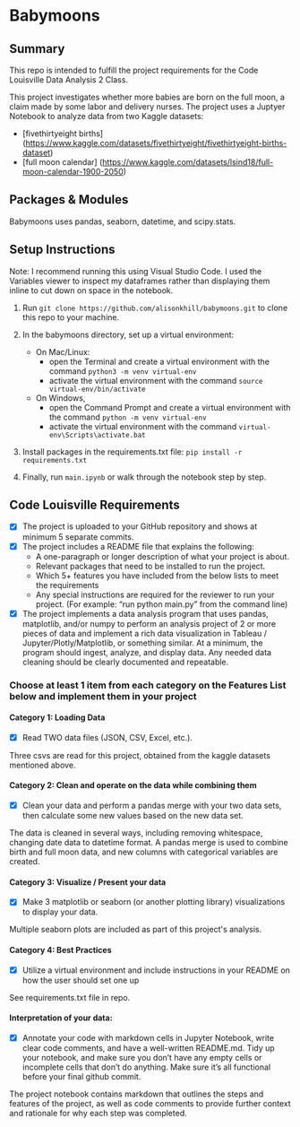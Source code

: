 # Babymoons

## Summary
This repo is intended to fulfill the project requirements for the Code Louisville Data Analysis 2 Class.

This project investigates whether more babies are born on the full moon, a claim made by some labor and delivery nurses. The project uses a Juptyer Notebook to analyze data from two Kaggle datasets:
- [fivethirtyeight births] (https://www.kaggle.com/datasets/fivethirtyeight/fivethirtyeight-births-dataset)
- [full moon calendar] (https://www.kaggle.com/datasets/lsind18/full-moon-calendar-1900-2050)


## Packages & Modules
Babymoons uses pandas, seaborn, datetime, and scipy.stats.

## Setup Instructions
Note: I recommend running this using Visual Studio Code. I used the Variables viewer to inspect my dataframes rather than displaying them inline to cut down on space in the notebook.

1. Run `git clone https://github.com/alisonkhill/babymoons.git` to clone this repo to your machine.

2. In the babymoons directory, set up a virtual environment:
    - On Mac/Linux:
        - open the Terminal and create a virtual environment with the command `python3 -m venv virtual-env`
        - activate the virtual environment with the command `source virtual-env/bin/activate`
    - On Windows, 
        - open the Command Prompt and create a virtual environment with the command `python -m venv virtual-env`
        - activate the virtual environment with the command `virtual-env\Scripts\activate.bat`

4. Install packages in the requirements.txt file: `pip install -r requirements.txt`

5. Finally, run `main.ipynb` or walk through the notebook step by step.

## Code Louisville Requirements

- [x] The project is uploaded to your GitHub repository and shows at minimum 5 separate commits.
- [x] The project includes a README file that explains the following:
    - A one-paragraph or longer description of what your project is about.
    - Relevant packages that need to be installed to run the project.
    - Which 5+ features you have included from the below lists to meet the requirements
    - Any special instructions are required for the reviewer to run your project. (For example: “run python main.py” from the command line)
- [x] The project implements a data analysis program that uses pandas, matplotlib, and/or numpy to perform an analysis project of 2 or more pieces of data and implement a rich data visualization in Tableau / Jupyter/Plotly/Matplotlib, or something similar. At a minimum, the program should ingest, analyze, and display data. Any needed data cleaning should be clearly documented and repeatable.

### Choose at least 1 item from each category on the Features List below and implement them in your project

#### Category 1: Loading Data
- [x] Read TWO data files (JSON, CSV, Excel, etc.). 

Three csvs are read for this project, obtained from the kaggle datasets mentioned above.

#### Category 2: Clean and operate on the data while combining them
- [x] Clean your data and perform a pandas merge with your two data sets, then calculate some new values based on the new data set. 

The data is cleaned in several ways, including removing whitespace, changing date data to datetime format. A pandas merge is used to combine birth and full moon data, and new columns with categorical variables are created.

#### Category 3: Visualize / Present your data
- [x] Make 3 matplotlib or seaborn (or another plotting library) visualizations to display your data.

Multiple seaborn plots are included as part of this project's analysis.

#### Category 4: Best Practices
- [x] Utilize a virtual environment and include instructions in your README on how the user should set one up

See requirements.txt file in repo.

#### Interpretation of your data:
- [x] Annotate your code with markdown cells in Jupyter Notebook, write clear code comments, and have a well-written README.md. Tidy up your notebook, and make sure you don’t have any empty cells or incomplete cells that don’t do anything. Make sure it’s all functional before your final github commit.

The project notebook contains markdown that outlines the steps and features of the project, as well as code comments to provide further context and rationale for why each step was completed.
